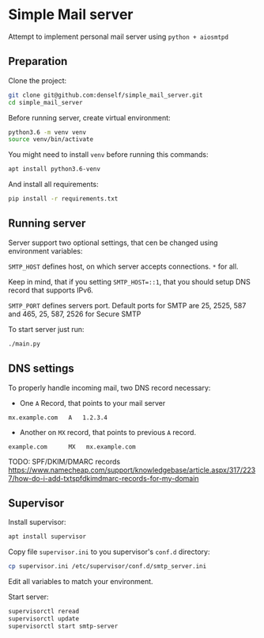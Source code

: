 # Simple Mail server

Attempt to implement personal mail server using `python + aiosmtpd`

## Preparation

Clone the project:
```bash
git clone git@github.com:denself/simple_mail_server.git
cd simple_mail_server
```

Before running server, create virtual environment:
```bash
python3.6 -m venv venv
source venv/bin/activate
```

You might need to install `venv` before running this commands:
```bash
apt install python3.6-venv
```

And install all requirements:
```bash
pip install -r requirements.txt
```

## Running server

Server support two optional settings, that cen be changed using environment 
variables:

`SMTP_HOST` defines host, on which server accepts connections. `*` for all.

Keep in mind, that if you setting `SMTP_HOST=::1`, that you should setup DNS 
record that supports IPv6.


`SMTP_PORT` defines servers port. Default ports for SMTP are 25, 2525, 587 and 
465, 25, 587, 2526 for Secure SMTP
 
To start server just run:
```bash
./main.py
```


## DNS settings

To properly handle incoming mail, two DNS record necessary:

- One `A` Record, that points to your mail server
```
mx.example.com   A   1.2.3.4
```
    
- Another on `MX` record, that points to previous `A` record.
```
example.com      MX   mx.example.com
``` 

TODO: SPF/DKIM/DMARC records
https://www.namecheap.com/support/knowledgebase/article.aspx/317/2237/how-do-i-add-txtspfdkimdmarc-records-for-my-domain


## Supervisor

Install supervisor: 
```bash
apt install supervisor
```

Copy file `supervisor.ini` to you supervisor's `conf.d` directory:

```bash
cp supervisor.ini /etc/supervisor/conf.d/smtp_server.ini
```

Edit all variables to match your environment.

Start server:

```bash
supervisorctl reread
supervisorctl update
supervisorctl start smtp-server
```
    
    